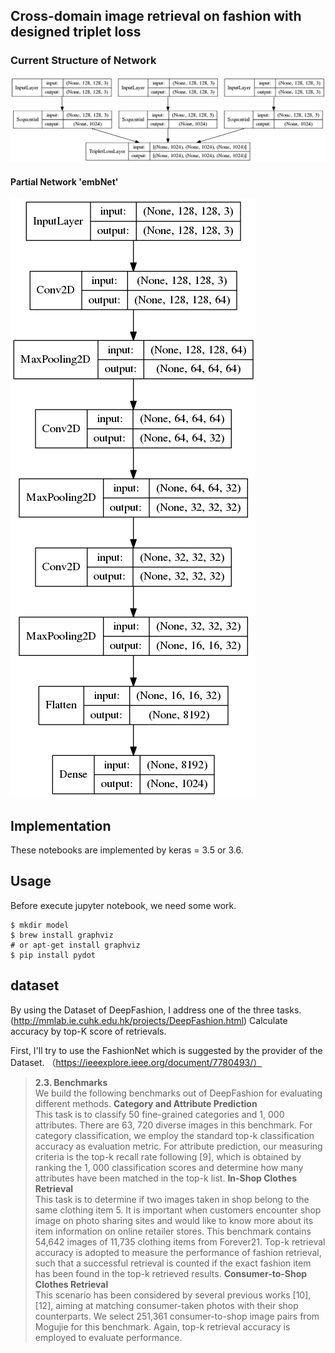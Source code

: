 ## Cross-domain image retrieval on fashion with designed triplet loss
### Current Structure of Network
![tripletNet](./sup/tripletNetWithSequential.png)
#### Partial Network 'embNet'
![embNet](./sup/embNet.png) 
## Implementation
These notebooks are implemented by keras = 3.5 or 3.6.

## Usage
Before execute jupyter notebook, we need some work. 
```
$ mkdir model
$ brew install graphviz
# or apt-get install graphviz
$ pip install pydot
```
## dataset
By using the Dataset of DeepFashion, I address one of the three tasks.
 (http://mmlab.ie.cuhk.edu.hk/projects/DeepFashion.html)
Calculate accuracy by top-K score of retrievals.   

First, I'll try to use the FashionNet which is suggested by the provider of the Dataset.
（https://ieeexplore.ieee.org/document/7780493/）
> **2.3. Benchmarks**<br>
We build the following benchmarks out of DeepFashion for evaluating different methods.
> **Category and Attribute Prediction**<br>
This task is to classify 50 fine-grained categories and 1, 000 attributes. There are 63, 720 diverse images in this benchmark. For category classification, we employ the standard top-k classification accuracy as evaluation metric. For attribute prediction, our measuring criteria is the top-k recall rate following [9], which is obtained by ranking the 1, 000 classification scores and determine how many attributes have been matched in the top-k list.
> **In-Shop Clothes Retrieval**<br>
This task is to determine if two images taken in shop belong to the same clothing item 5. It is important when customers encounter shop image on photo sharing sites and would like to know more about its item information on online retailer stores. This benchmark contains 54,642 images of 11,735 clothing items from Forever21. Top-k retrieval accuracy is adopted to measure the performance of fashion retrieval, such that a successful retrieval is counted if the exact fashion item has been found in the top-k retrieved results.
> **Consumer-to-Shop Clothes Retrieval**<br>
This scenario has been considered by several previous works [10], [12], aiming at matching consumer-taken photos with their shop counterparts. We select 251,361 consumer-to-shop image pairs from Mogujie for this benchmark. Again, top-k retrieval accuracy is employed to evaluate performance.



